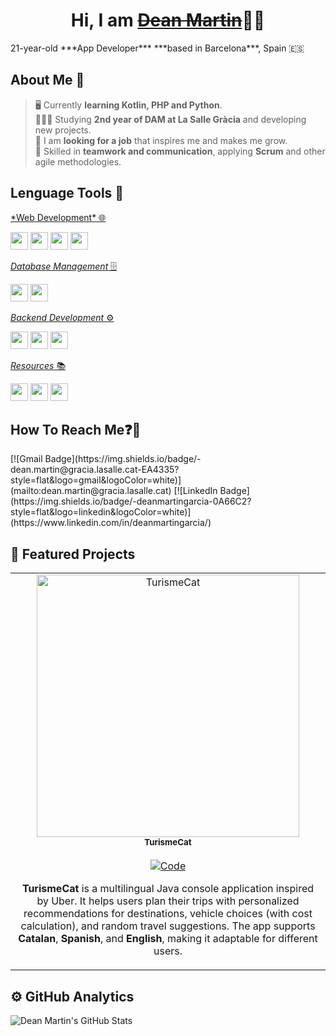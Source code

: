 <h1 align="center">Hi, I am <a href="https://github.com/iamdeanmartin?tab=repositories"><s>Dean Martin</s></a>👋🏻</h1>
<!-- Título y mini descripción propia para atraer al visitante -->
21-year-old ***App Developer*** ***based in Barcelona***, Spain 🇪🇸

<h2>About Me 🤔</h2>

> 🖥️ Currently **learning Kotlin, PHP and Python**.  
> 👨🏻‍💻 Studying **2nd year of DAM at La Salle Gràcia** and developing new projects.<br>
> 💼 I am **looking for a job** that inspires me and makes me grow.  
> 🤝 Skilled in **teamwork and communication**, applying **Scrum** and other agile methodologies.  

<!-- Aquí se pone info interesante y descriptiva de intereses etc-->

<h2>Lenguage Tools 🔧</h2>
<!-- Se especifica los recursos de los que se dispone para la hora del trabajo -->
<u>*Web Development* 🌐</u>

<p>
  <img src="https://img.shields.io/badge/-HTML5-E34F26?style=flat&logo=html5&logoColor=white" height="28">
  <img src="https://img.shields.io/badge/-CSS3-1572B6?style=flat&logo=css3&logoColor=white" height="28">
  <img src="https://img.shields.io/badge/-JavaScript-323330?style=flat&logo=javascript&logoColor=F7DF1E" height="28">
  <img src="https://img.shields.io/badge/-PHP-777BB4?style=flat&logo=php&logoColor=white" height="28">
</p>

<u>*Database Management* 🗄️</u>  

<p>
  <img src="https://img.shields.io/badge/-MongoDB-47A248?style=flat&logo=mongodb&logoColor=white" height="28">
  <img src="https://img.shields.io/badge/-MySQL-4479A1?style=flat&logo=mysql&logoColor=white" height="28">
</p>

<u>*Backend Development* ⚙️</u>  

<p>
  <img src="https://img.shields.io/badge/-Python-3776AB?style=flat&logo=python&logoColor=white" height="28">
  <img src="https://img.shields.io/badge/-Java-007396?style=flat&logo=java&logoColor=white" height="28">
  <img src="https://img.shields.io/badge/-Kotlin-0095D5?style=flat&logo=kotlin&logoColor=white" height="28">
</p>

<u>*Resources* 📚</u>  

<p>
  <img src="https://img.shields.io/badge/-GitHub%20Projects-181717?style=flat&logo=github&logoColor=white" height="28">
  <img src="https://img.shields.io/badge/-Git-F05032?style=flat&logo=git&logoColor=white" height="28">
  <img src="https://img.shields.io/badge/-Notion-000000?style=flat&logo=notion&logoColor=white" height="28">
</p>

<h2>How To Reach Me❓📩</h2>
<!-- Ponemos opción para que me contacten si les interesa el perfil -->
[![Gmail Badge](https://img.shields.io/badge/-dean.martin@gracia.lasalle.cat-EA4335?style=flat&logo=gmail&logoColor=white)](mailto:dean.martin@gracia.lasalle.cat)
[![LinkedIn Badge](https://img.shields.io/badge/-deanmartingarcia-0A66C2?style=flat&logo=linkedin&logoColor=white)](https://www.linkedin.com/in/deanmartingarcia/)

<h2>🚀 Featured Projects</h2>
<!-- Ponemos el proyecto más interesante que hemos hecho hasta ahora(gracias a ArisGuimera por la inspiración y el ejemplo!!) -->
<table>
  <tr>
    <!-- Project TurismeCat -->
    <td align="center" width="100%">
      <a href="https://github.com/iamdeanmartin/TurismeCat">
        <img src="https://raw.githubusercontent.com/iamdeanmartin/TurismeCat/main/assets/image.png"
             alt="TurismeCat" width="420">
      </a>
      <br>
      <sub><b>TurismeCat</b></sub>
      <br><br>
      <a href="https://github.com/iamdeanmartin/TurismeCat">
        <img alt="Code" 
             src="https://img.shields.io/badge/CODE-181717?style=for-the-badge&logo=github&logoColor=white">
      </a>
      <p align="center">
        <b>TurismeCat</b> is a multilingual Java console application inspired by Uber.  
        It helps users plan their trips with personalized recommendations for destinations, 
        vehicle choices (with cost calculation), and random travel suggestions.  
        The app supports <b>Catalan</b>, <b>Spanish</b>, and <b>English</b>, making it adaptable 
        for different users.  
      </p>
    </td>
  </tr>
</table>

<h2>⚙️ GitHub Analytics</h2>
<!-- Este detalle para que cuando se suba de rango ya empiece a haber más cosas guays. -->
<img src="https://github-readme-stats.vercel.app/api?username=iamdeanmartin&show_icons=true&theme=tokyonight&hide_border=true&count_private=true" alt="Dean Martin's GitHub Stats" />
